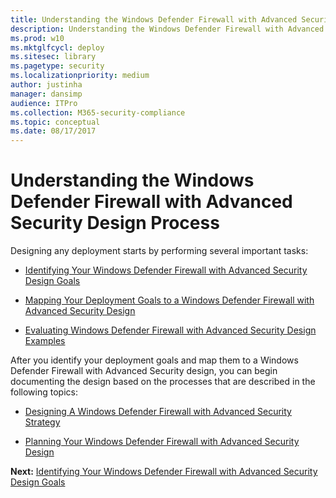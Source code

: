 ```yaml
---
title: Understanding the Windows Defender Firewall with Advanced Security Design Process (Windows 10)
description: Understanding the Windows Defender Firewall with Advanced Security Design Process
ms.prod: w10
ms.mktglfcycl: deploy
ms.sitesec: library
ms.pagetype: security
ms.localizationpriority: medium
author: justinha
manager: dansimp
audience: ITPro
ms.collection: M365-security-compliance
ms.topic: conceptual
ms.date: 08/17/2017
---
```


# Understanding the Windows Defender Firewall with Advanced Security Design Process

Designing any deployment starts by performing several important tasks:

-   [Identifying Your Windows Defender Firewall with Advanced Security Design Goals](identifying-your-windows-firewall-with-advanced-security-deployment-goals.md)

-   [Mapping Your Deployment Goals to a Windows Defender Firewall with Advanced Security Design](mapping-your-deployment-goals-to-a-windows-firewall-with-advanced-security-design.md)

-   [Evaluating Windows Defender Firewall with Advanced Security Design Examples](evaluating-windows-firewall-with-advanced-security-design-examples.md)

After you identify your deployment goals and map them to a Windows Defender Firewall with Advanced Security design, you can begin documenting the design based on the processes that are described in the following topics:

-   [Designing A Windows Defender Firewall with Advanced Security Strategy](designing-a-windows-firewall-with-advanced-security-strategy.md)

-   [Planning Your Windows Defender Firewall with Advanced Security Design](planning-your-windows-firewall-with-advanced-security-design.md)

**Next:** [Identifying Your Windows Defender Firewall with Advanced Security Design Goals](identifying-your-windows-firewall-with-advanced-security-deployment-goals.md)
